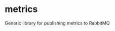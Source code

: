 # metrics
Generic library for publishing metrics to RabbitMQ



[Architector]:https://github.com/sandman-cs/metrics/blob/master/images/mermaid-diagram-20191214065917.png
